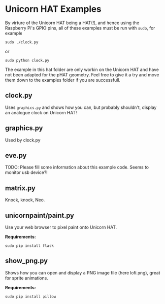 Unicorn HAT Examples
====================

By virture of the Unicorn HAT being a HAT(!), and hence using the Raspberry Pi's GPIO pins, all of these examples must be run with `sudo`, for example

    sudo ./clock.py

or

    sudo python clock.py


The example in this hat folder are only workin on the Unicorn HAT and have not been adapted for the pHAT geometry. Feel free to give it a try and move them down to the examples folder if you are successfull.


clock.py
--------

Uses `graphics.py` and shows how you can, but probably shouldn't, display an analogue clock on Unicorn HAT!

graphics.py
-----------

Used by clock.py

eve.py
------

TODO: Please fill some information about this example code.
Seems to monitor usb device?!

matrix.py
---------

Knock, knock, Neo.

unicornpaint/paint.py
---------------------

Use your web browser to pixel paint onto Unicorn HAT.

**Requirements:**

    sudo pip install flask


show_png.py
-----------

Shows how you can open and display a PNG image file (here lofi.png), great for sprite animations.

**Requirements:**

    sudo pip install pillow


